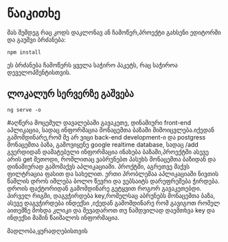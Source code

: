 # წაიკითხე

მას შემდეგ რაც კოდს დაკლონავ ან ჩამოწერ,პროექტი გახსენი ედიტორში და გაუშვი ბრძანება:
```
npm install
```
ეს ბრძანება ჩამოწერს ყველა საჭირო პაკეტს, რაც საჭიროა დეველოპმენტისთვის.


## ლოკალურ სერვერზე გაშვება
```
ng serve -o
```

#აღწერა
მოცემულ დავალებაში გავაკეთე, დინამიური front-end აპლიკაცია, სადაც ინფორმაცია მონაცემთა ბაზაში მიმოიცვლება.იქედან გამომდინარე,რომ მე არ ვიცი back-end development-ი და postgress მონაცემთა ბაზა, გამოვიყენე google realtime database, სადაც /add გვერდიდან დამატებული ინფორმაცია ინახება ბაზაში,პროექტში ასევე არის get მეთოდი, რომლითაც ვაბრუნებთ პასუხს მონაცემთა ბაზიდან და დინამიურად გამომაქვს აპლიკაციაში. პროქტში, აგრეთვე მაქვს ფილტრაცია ფასით და სახელით. ერთი პრობლემაა აპლიკაციაში ნივთის წაშლის დროს იშლება ბოლო წევრი და ვებსაიტს დარეფრეშება ჭირდება. დროის ფაქტორიდან გამომდინარე გეტყვით როგორ გავაკეთებდი. პირველ რიგში, დაგვჭირდება key,რომელსაც აბრუნებს მონაცემთა ბაზა, ასევე დაგვჭირდება ინდექსი ,იქედან გამომდინარე რომ გავიგოთ რომელ აითემზე მოხდა კლიკი და შევადაროთ თუ ნამდვილად დაემთხვა key და ინდექსი მაშინ წაიშალოს ინფორმაცია.

მადლობა,ყურადღებისთვის
